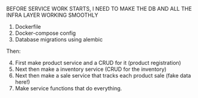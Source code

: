 BEFORE SERVICE WORK STARTS, I NEED TO MAKE THE DB AND ALL THE INFRA LAYER WORKING SMOOTHLY

1. Dockerfile
2. Docker-compose config
3. Database migrations using alembic

Then:

4. First make product service and a CRUD for it (product registration)
5. Next then make a inventory service (CRUD for the inventory)
6. Next then make a sale service that tracks each product sale (fake data here!)
7. Make service functions that do everything.
